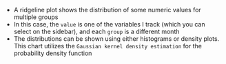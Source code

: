 - A ridgeline plot shows the distribution of some numeric values for multiple groups
- In this case, the `value` is one of the variables I track (which you can select on the sidebar), and each `group` is a different month
- The distributions can be shown using either histograms or density plots. This chart utilizes the `Gaussian kernel density estimation` for the probability density function
